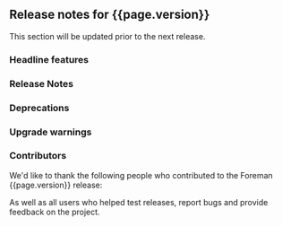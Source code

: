 ## Release notes for {{page.version}}

This section will be updated prior to the next release.

### Headline features

### Release Notes

### Deprecations

### Upgrade warnings

### Contributors

We'd like to thank the following people who contributed to the Foreman {{page.version}} release:

<!-- update scripts/committers.rb with the correct versions and dates and fill this in -->

As well as all users who helped test releases, report bugs and provide feedback on the project.
